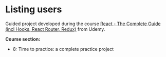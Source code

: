 # Listing users

Guided project developed during the course [React - The Complete Guide (incl Hooks, React Router, Redux)](https://www.udemy.com/course/react-the-complete-guide-incl-redux/) from Udemy.

**Course section:**

- 8: Time to practice: a complete practice project
